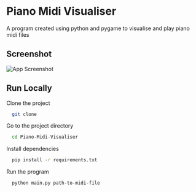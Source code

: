 
# Piano Midi Visualiser

A program created using python and pygame to visualise and play piano midi files

## Screenshot

![App Screenshot](Screenshot.png)


## Run Locally

Clone the project

```bash
  git clone 
```

Go to the project directory

```bash
  cd Piano-Midi-Visualiser
```

Install dependencies

```bash
  pip install -r requirements.txt
```

Run the program

```bash
  python main.py path-to-midi-file
```

